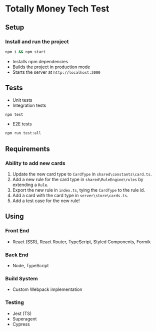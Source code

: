 # Totally Money Tech Test

## Setup

### Install and run the project

```bash
npm i && npm start
```

-   Installs npm dependencies
-   Builds the project in production mode
-   Starts the server at `http://localhost:3000`

## Tests

-   Unit tests
-   Integration tests

```bash
npm test
```

- E2E tests

```bash
npm run test:all
```

## Requirements

### Ability to add new cards

1. Update the new card type to `CardType` in `shared\constants\card.ts`.
2. Add a new rule for the card type in `shared\RuleEngine\rules` by extending a `Rule`.
3. Export the new rule in `index.ts`, tying the `CardType` to the rule id.
4. Add a card with the card type in `server\store\cards.ts`.
5. Add a test case for the new rule!

## Using

### Front End

-   React (SSR), React Router, TypeScript, Styled Components, Formik

### Back End

-   Node, TypeScript

### Build System

-   Custom Webpack implementation

### Testing

-   Jest (TS)
-   Superagent
-   Cypress
